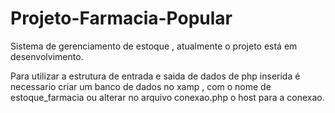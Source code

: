 # Projeto-Farmacia-Popular
Sistema de gerenciamento de estoque , atualmente o projeto está em desenvolvimento.


Para utilizar a estrutura de entrada e saida de dados de php inserida é necessario criar  um banco de dados no xamp , com o nome de estoque_farmacia ou alterar no arquivo conexao.php o host para a conexao.

